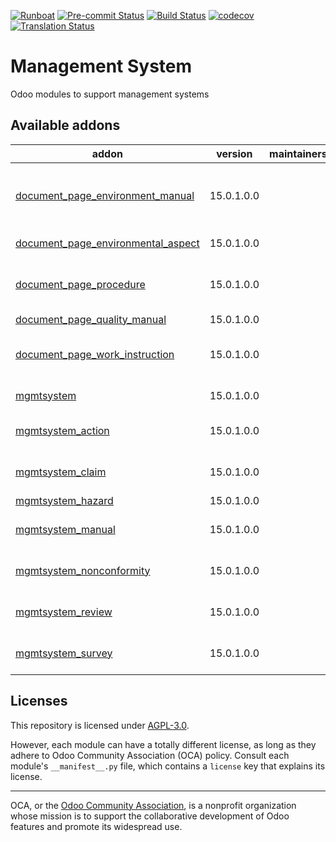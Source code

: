 
[![Runboat](https://img.shields.io/badge/runboat-Try%20me-875A7B.png)](https://runboat.odoo-community.org/builds?repo=OCA/management-system&target_branch=15.0)
[![Pre-commit Status](https://github.com/OCA/management-system/actions/workflows/pre-commit.yml/badge.svg?branch=15.0)](https://github.com/OCA/management-system/actions/workflows/pre-commit.yml?query=branch%3A15.0)
[![Build Status](https://github.com/OCA/management-system/actions/workflows/test.yml/badge.svg?branch=15.0)](https://github.com/OCA/management-system/actions/workflows/test.yml?query=branch%3A15.0)
[![codecov](https://codecov.io/gh/OCA/management-system/branch/15.0/graph/badge.svg)](https://codecov.io/gh/OCA/management-system)
[![Translation Status](https://translation.odoo-community.org/widgets/management-system-15-0/-/svg-badge.svg)](https://translation.odoo-community.org/engage/management-system-15-0/?utm_source=widget)

<!-- /!\ do not modify above this line -->

# Management System

Odoo modules to support management systems

<!-- /!\ do not modify below this line -->

<!-- prettier-ignore-start -->

[//]: # (addons)

Available addons
----------------
addon | version | maintainers | summary
--- | --- | --- | ---
[document_page_environment_manual](document_page_environment_manual/) | 15.0.1.0.0 |  | Document Management - Wiki - Environment Manual
[document_page_environmental_aspect](document_page_environmental_aspect/) | 15.0.1.0.0 |  | Environmental Aspects
[document_page_procedure](document_page_procedure/) | 15.0.1.0.0 |  | Document Management - Wiki - Procedures
[document_page_quality_manual](document_page_quality_manual/) | 15.0.1.0.0 |  | Quality Manual
[document_page_work_instruction](document_page_work_instruction/) | 15.0.1.0.0 |  | Document Management - Wiki - Work Instructions
[mgmtsystem](mgmtsystem/) | 15.0.1.0.0 |  | Management System
[mgmtsystem_action](mgmtsystem_action/) | 15.0.1.0.0 |  | Management System - Action
[mgmtsystem_claim](mgmtsystem_claim/) | 15.0.1.0.0 |  | Management System - Claim
[mgmtsystem_hazard](mgmtsystem_hazard/) | 15.0.1.0.0 |  | Hazard
[mgmtsystem_manual](mgmtsystem_manual/) | 15.0.1.0.0 |  | Management System - Manual
[mgmtsystem_nonconformity](mgmtsystem_nonconformity/) | 15.0.1.0.0 |  | Management System - Nonconformity
[mgmtsystem_review](mgmtsystem_review/) | 15.0.1.0.0 |  | Management System - Review
[mgmtsystem_survey](mgmtsystem_survey/) | 15.0.1.0.0 |  | Management System - Survey

[//]: # (end addons)

<!-- prettier-ignore-end -->

## Licenses

This repository is licensed under [AGPL-3.0](LICENSE).

However, each module can have a totally different license, as long as they adhere to Odoo Community Association (OCA)
policy. Consult each module's `__manifest__.py` file, which contains a `license` key
that explains its license.

----
OCA, or the [Odoo Community Association](http://odoo-community.org/), is a nonprofit
organization whose mission is to support the collaborative development of Odoo features
and promote its widespread use.
